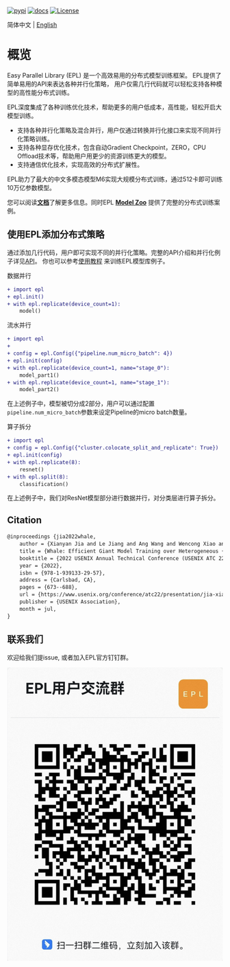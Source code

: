 [![pypi](https://img.shields.io/pypi/v/pyepl.svg)](https://pypi.org/project/pyepl)
[![docs](https://img.shields.io/badge/docs-latest-brightgreen.svg)](https://easyparallellibrary.readthedocs.io/zh/latest/)
[![License](https://img.shields.io/badge/License-Apache%202.0-blue.svg)](https://github.com/alibaba/EasyParallelLibrary/blob/main/LICENSE)

简体中文 | [English](README.md)

# 概览

Easy Parallel Library (EPL) 是一个高效易用的分布式模型训练框架。
EPL提供了简单易用的API来表达各种并行化策略，
用户仅需几行代码就可以轻松支持各种模型的高性能分布式训练。

EPL深度集成了各种训练优化技术，帮助更多的用户低成本，高性能，轻松开启大模型训练。
- 支持各种并行化策略及混合并行，用户仅通过转换并行化接口来实现不同并行化策略训练。
- 支持各种显存优化技术，包含自动Gradient Checkpoint，ZERO，CPU Offload技术等，帮助用户用更少的资源训练更大的模型。
- 支持通信优化技术，实现高效的分布式扩展性。

EPL助力了最大的中文多模态模型M6实现大规模分布式训练，通过512卡即可训练10万亿参数模型。

您可以阅读[**文档**](https://easyparallellibrary.readthedocs.io/zh/latest/)了解更多信息。同时EPL [**Model Zoo**](https://github.com/alibaba/FastNN) 提供了完整的分布式训练案例。


## 使用EPL添加分布式策略

通过添加几行代码，用户即可实现不同的并行化策略。完整的API介绍和并行化例子详见[API](https://easyparallellibrary.readthedocs.io/zh/latest/api/index.html)。
你也可以参考[使用教程](https://easyparallellibrary.readthedocs.io/zh/latest/tutorials/index.html) 来训练EPL模型库例子。

数据并行
```diff
+ import epl
+ epl.init()
+ with epl.replicate(device_count=1):
    model()
```


流水并行
```diff
+ import epl
+ 
+ config = epl.Config({"pipeline.num_micro_batch": 4})
+ epl.init(config)
+ with epl.replicate(device_count=1, name="stage_0"):
    model_part1()
+ with epl.replicate(device_count=1, name="stage_1"):
    model_part2()
```
在上述例子中，模型被切分成2部分，用户可以通过配置`pipeline.num_micro_batch`参数来设定Pipeline的micro batch数量。

算子拆分
```diff
+ import epl
+ config = epl.Config({"cluster.colocate_split_and_replicate": True})
+ epl.init(config)
+ with epl.replicate(8):
    resnet()
+ with epl.split(8):
    classification()
```
在上述例子中，我们对ResNet模型部分进行数据并行，对分类层进行算子拆分。


## Citation

```latex
@inproceedings {jia2022whale,
	author = {Xianyan Jia and Le Jiang and Ang Wang and Wencong Xiao and Ziji Shi and Jie Zhang and Xinyuan Li and Langshi Chen and Yong Li and Zhen Zheng and Xiaoyong Liu and Wei Lin},
	title = {Whale: Efficient Giant Model Training over Heterogeneous {GPUs}},
	booktitle = {2022 USENIX Annual Technical Conference (USENIX ATC 22)},
	year = {2022},
	isbn = {978-1-939133-29-57},
	address = {Carlsbad, CA},
	pages = {673--688},
	url = {https://www.usenix.org/conference/atc22/presentation/jia-xianyan},
	publisher = {USENIX Association},
	month = jul,
}
```

## 联系我们

欢迎给我们提issue, 或者加入EPL官方钉钉群。

![DingTalk Group](docs/images/ding-group.png)

